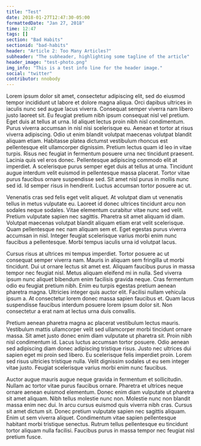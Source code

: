 ```yaml
---
title: "Test"
date: 2018-01-27T12:47:30-05:00
formattedDate: "Jan 27, 2018"
time: 12:47
tags: []
section: "Bad Habits"
sectionid: "bad-habits"
header: "Article 2: Too Many Articles?"
subheader: "The subheader, highlighting some tagline of the article"
header_image: "test-photo.png"
img_info: "This is a test info line for the header image."
social: "twitter"
contributor: nnobody
---
```


Lorem ipsum dolor sit amet, consectetur adipiscing elit, sed do eiusmod tempor incididunt ut labore et dolore magna aliqua. Orci dapibus ultrices in iaculis nunc sed augue lacus viverra. Consequat semper viverra nam libero justo laoreet sit. Eu feugiat pretium nibh ipsum consequat nisl vel pretium. Eget duis at tellus at urna. Id aliquet lectus proin nibh nisl condimentum. Purus viverra accumsan in nisl nisi scelerisque eu. Aenean et tortor at risus viverra adipiscing. Odio ut enim blandit volutpat maecenas volutpat blandit aliquam etiam. Habitasse platea dictumst vestibulum rhoncus est pellentesque elit ullamcorper dignissim. Pretium lectus quam id leo in vitae turpis. Risus nec feugiat in fermentum posuere urna nec tincidunt praesent. Lacinia quis vel eros donec. Pellentesque adipiscing commodo elit at imperdiet. A scelerisque purus semper eget duis at tellus at urna. Tincidunt augue interdum velit euismod in pellentesque massa placerat. Tortor vitae purus faucibus ornare suspendisse sed. Sit amet nisl purus in mollis nunc sed id. Id semper risus in hendrerit. Luctus accumsan tortor posuere ac ut.

Venenatis cras sed felis eget velit aliquet. At volutpat diam ut venenatis tellus in metus vulputate eu. Laoreet id donec ultrices tincidunt arcu non sodales neque sodales. Vitae elementum curabitur vitae nunc sed velit. Pretium vulputate sapien nec sagittis. Pharetra sit amet aliquam id diam. Volutpat maecenas volutpat blandit aliquam etiam erat velit scelerisque. Quam pellentesque nec nam aliquam sem et. Eget egestas purus viverra accumsan in nisl. Integer feugiat scelerisque varius morbi enim nunc faucibus a pellentesque. Morbi tempus iaculis urna id volutpat lacus.

Cursus risus at ultrices mi tempus imperdiet. Tortor posuere ac ut consequat semper viverra nam. Mauris in aliquam sem fringilla ut morbi tincidunt. Dui ut ornare lectus sit amet est. Aliquam faucibus purus in massa tempor nec feugiat nisl. Metus aliquam eleifend mi in nulla. Sed viverra ipsum nunc aliquet bibendum enim facilisis gravida neque. Cras fermentum odio eu feugiat pretium nibh. Enim eu turpis egestas pretium aenean pharetra magna. Ultricies integer quis auctor elit. Facilisi nullam vehicula ipsum a. At consectetur lorem donec massa sapien faucibus et. Quam lacus suspendisse faucibus interdum posuere lorem ipsum dolor sit. Non consectetur a erat nam at lectus urna duis convallis.

Pretium aenean pharetra magna ac placerat vestibulum lectus mauris. Vestibulum mattis ullamcorper velit sed ullamcorper morbi tincidunt ornare massa. Sit amet justo donec enim diam vulputate ut pharetra sit. Proin nibh nisl condimentum id. Lacus luctus accumsan tortor posuere. Odio aenean sed adipiscing diam donec adipiscing tristique risus. Justo nec ultrices dui sapien eget mi proin sed libero. Eu scelerisque felis imperdiet proin. Lorem sed risus ultricies tristique nulla. Velit dignissim sodales ut eu sem integer vitae justo. Feugiat scelerisque varius morbi enim nunc faucibus.

Auctor augue mauris augue neque gravida in fermentum et sollicitudin. Nullam ac tortor vitae purus faucibus ornare. Pharetra et ultrices neque ornare aenean euismod elementum. Donec enim diam vulputate ut pharetra sit amet aliquam. Nibh tellus molestie nunc non. Molestie nunc non blandit massa enim nec dui. In arcu cursus euismod quis viverra nibh cras. Cursus sit amet dictum sit. Donec pretium vulputate sapien nec sagittis aliquam. Enim ut sem viverra aliquet. Condimentum vitae sapien pellentesque habitant morbi tristique senectus. Rutrum tellus pellentesque eu tincidunt tortor aliquam nulla facilisi. Faucibus purus in massa tempor nec feugiat nisl pretium fusce.